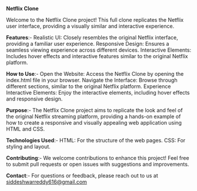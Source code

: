 **Netflix Clone**

Welcome to the Netflix Clone project! This full clone replicates the Netflix user interface, providing a visually similar and interactive experience.

**Features**:-
Realistic UI: Closely resembles the original Netflix interface, providing a familiar user experience.
Responsive Design: Ensures a seamless viewing experience across different devices.
Interactive Elements: Includes hover effects and interactive features similar to the original Netflix platform.

**How to Use**:-
Open the Website: Access the Netflix Clone by opening the index.html file in your browser.
Navigate the Interface: Browse through different sections, similar to the original Netflix platform.
Experience Interactive Elements: Enjoy the interactive elements, including hover effects and responsive design.

**Purpose**:-
The Netflix Clone project aims to replicate the look and feel of the original Netflix streaming platform, providing a hands-on example of how to create a responsive and visually appealing web application using HTML and CSS.

**Technologies Used**:-
HTML: For the structure of the web pages.
CSS: For styling and layout.

**Contributing**:-
We welcome contributions to enhance this project! Feel free to submit pull requests or open issues with suggestions and improvements.

**Contact**:-
For questions or feedback, please reach out to us at siddeshwarreddy616@gmail.com
